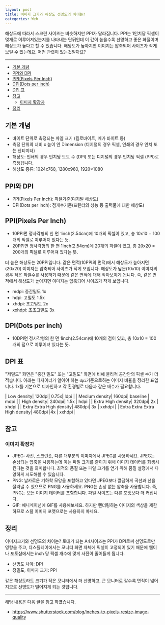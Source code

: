```yaml
---
layout: post
title: 이미지 크기와 해상도 선명도의 차이는?
categories: Web
---
```


해상도에 따라서 스크린 사이즈는 비슷하지만 PPI가 달라집니다. PPI는 1인치당 픽셀이 몇개로 이루어져있는지를 나타내는 단뒤인데 이 값이 높을수록 선명하고 좋은 화질이며 해상도가 높다고 할 수 있습니다. 해당도가 높아지면 이미지는 압축되어 사이즈가 작게 보일 수 있는데요. 어떤 관련이 있는것일까요?

<hr >
<!-- vscode-markdown-toc -->

- [기본 개념](#기본-개념)
- [PPI와 DPI](#ppi와-dpi)
- [PPI(Pixels Per Inch)](<#ppi(pixels-per-inch)>)
- [DPI(Dots per inch)](<#dpi(dots-per-inch)>)
- [DPI 표](#dpi-표)
- [참고](#참고)
  - [이미지 확장자](#이미지-확장자)
- [정리](#정리)

<!-- vscode-markdown-toc-config
	numbering=false
	autoSave=true
	/vscode-markdown-toc-config -->
<!-- /vscode-markdown-toc -->

## <a name='기본-개념'></a>기본 개념

- 바이트 단위로 측정되는 파일 크기 (킬로바이트, 메가 바이트 등)
- 측정 단위의 너비 x 높이 인 Dimension (디지털의 경우 픽셀, 인쇄의 경우 인치 또는 센티미터)
- 해상도: 인쇄의 경우 인치당 도트 수 (DPI) 또는 디지털의 경우 인치당 픽셀 (PPI)로 측정됩니다.
- 해상도 종류: 1024x768, 1280x960, 1920×1080

## <a name='ppi와-dpi'></a>PPI와 DPI

- PPI(Pixels Per Inch): 픽셀기준(디지털 해상도)
- DPI(Dots per inch): 점개수기준(프린터의 성능 등 출력물에 대한 해상도)

## <a name='ppi(pixels-per-inch)'></a>PPI(Pixels Per Inch)

- 10PPI면 정사각형의 한 면 1inch(2.54cm)에 10개의 픽셀이 있고, 총 10x10 = 100개의 픽셀로 이루어져 있다는 뜻.
- 20PPI면 정사각형의 한 면 1inch(2.54cm)에 20개의 픽셀이 있고, 총 20x20 = 200개의 픽셀로 이루어져 있다는 뜻.

더 높은 해상도는 20PPI입니다. 같은 면적(10PPI의 면적)에서 해상도가 높아지면(20x20) 이미지는 압축되어 사이즈가 작게 보입니다. 해상도가 낲은(10x10) 이미지의 경우 적은 픽셀수를 사용하기 때문에 같은 면적에 대해 작아보이게 됩니다. 즉, 같은 면적에서 해상도가 높아지면 이미지는 압축되어 사이즈가 작게 보입니다.

- mdpi: 중간밀도 1x
- hdpi: 고밀도 1.5x
- xhdpi: 초고밀도 2x
- xxhdpi: 초초고밀도 3x

## <a name='dpi(dots-per-inch)'></a>DPI(Dots per inch)

- 10DPI면 정사각형의 한 면 1inch(2.54cm)에 10개의 점이 있고, 총 10x10 = 100개의 점으로 이루어져 있다는 뜻.

## <a name='dpi-표'></a>DPI 표

"저밀도" 화면은 "중간 밀도" 또는 "고밀도" 화면에 비해 물리적 공간안의 픽셀 수가 더 적습니다. 아래는 디자이너가 알아야 하는 `dpi`기준으로하는 이미지 비율을 정리한 표입니다. 1x를 기본으로 디자인하고 각 환경별로 다음과 같은 배수가 필요합니다.

| Low density| 120dpi| 0.75x| ldpi |
| Medium density| 160dpi| baseline | mdpi |
| High density| 240dpi| 1.5x | hdpi |
| Extra High density| 320dpi| 2x | xhdpi |
| Extra Extra High density| 480dpi| 3x | xxhdpi |
| Extra Extra Extra High density| 480dpi |4x | xxhdpi |

## <a name='참고'></a>참고

### <a name='이미지-확장자'></a>이미지 확장자

- JPEG: 사진, 스크린숏, 다른 대부분의 이미지에서 JPEG를 사용하세요. JPEG는 손상되는 압축을 사용하는데 이는 파일 크기를 줄이기 위해 이미지 데이터를 희생시킨다는 것을 의미합니다. 최적의 품질 또는 파일 크기를 얻기 위해 품질 설정에서 다양하게 시도해볼 수 있습니다.
- PNG: 날카로운 기하학 모양을 포함하고 있다면 JPEG보다 깔끔하게 곡선과 선을 잘라낼 수 있으므로 PNG를 사용하세요. PNG는 손상 없는 압축을 사용합니다. 즉, PNG는 모든 이미지 데이터를 포함합니다. 파일 사이즈는 다른 포맷보다 더 커집니다.
- GIF: 애니메이션에 GIF를 사용해보세요. 하지만 렌더링하는 이미지의 색상을 제한하므로 스틸 이미지 포맷으로는 사용하지 마세요.

## <a name='정리'></a>정리

이미지크기와 선명도의 차이는? 토대가 되는 A4사이즈는 PPI가 DPI로써 선명도로만 영향을 주고, 디스플레이에서는 모니터 화면 자체에 픽셀이 고정되어 있기 때문에 웹이나 포토샵에서는 inch 당 픽셀 개수에 맞게 사진이 줄어들게 됩니다.

- 선명도 차이: DPI
- 정밀도, 이미지 크기: PPI

같은 해상도라도 크기가 작은 모니터에서 더 선명하고, 큰 모니터로 갈수록 면적이 넓어지므로 선명도가 떨어지게 되는 것입니다.

---

해당 내용은 다음 글을 참고 하였습니다.

- https://www.shutterstock.com/blog/inches-to-pixels-resize-image-quality
